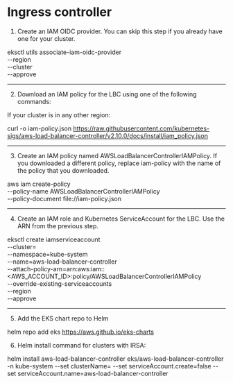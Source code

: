 # Ingress controller

1. Create an IAM OIDC provider. You can skip this step if you already have one for your cluster.

eksctl utils associate-iam-oidc-provider \
    --region <us-east-1> \
    --cluster <expense> \
    --approve

----------------

2. Download an IAM policy for the LBC using one of the following commands:

If your cluster is in any other region:

curl -o iam-policy.json https://raw.githubusercontent.com/kubernetes-sigs/aws-load-balancer-controller/v2.10.0/docs/install/iam_policy.json

-----------------

3. Create an IAM policy named AWSLoadBalancerControllerIAMPolicy. If you downloaded a different policy, replace iam-policy with the name of the policy that you downloaded.

aws iam create-policy \
    --policy-name AWSLoadBalancerControllerIAMPolicy \
    --policy-document file://iam-policy.json

----------------

4. Create an IAM role and Kubernetes ServiceAccount for the LBC. Use the ARN from the previous step.

eksctl create iamserviceaccount \
--cluster=<cluster-name> \
--namespace=kube-system \
--name=aws-load-balancer-controller \
--attach-policy-arn=arn:aws:iam::<AWS_ACCOUNT_ID>:policy/AWSLoadBalancerControllerIAMPolicy \
--override-existing-serviceaccounts \
--region <region-code> \
--approve

----------------

5. Add the EKS chart repo to Helm
   
helm repo add eks https://aws.github.io/eks-charts

6. Helm install command for clusters with IRSA:

helm install aws-load-balancer-controller eks/aws-load-balancer-controller -n kube-system --set clusterName=<cluster-name> --set serviceAccount.create=false --set serviceAccount.name=aws-load-balancer-controller


